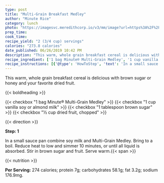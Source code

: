 ```yaml
---
type: post
title: "Multi-Grain Breakfast Medley"
author: "Minute Rice"
category: lunch
photo: "https://imagesvc.meredithcorp.io/v3/mm/image?url=https%3A%2F%2Fimages.media-allrecipes.com%2Fuserphotos%2F1043575.jpg"
prep_time: 
cook_time: 
recipe_yield: "2 (3/4 cup) servings"
calories: "273.8 calories"
date_published: 06/26/2019 10:42 PM
description: "This warm, whole grain breakfast cereal is delicious with brown sugar or honey and your favorite dried fruit."
recipe_ingredient: ['1 bag Minute® Multi-Grain Medley', '1 cup vanilla soy or almond milk', '1 tablespoon brown sugar', '½ cup dried fruit, chopped']
recipe_instructions: [{'@type': 'HowToStep', 'text': 'In a small sauce pan combine soy milk and Multi-Grain Medley.  Bring to a boil.  Reduce heat to low and simmer 10 minutes, or until all liquid is absorbed.  Stir in brown sugar and fruit.  Serve warm.\n'}]
---
```


This warm, whole grain breakfast cereal is delicious with brown sugar or honey and your favorite dried fruit. 

{{< boldheading >}}

{{< checkbox "1 bag Minute® Multi-Grain Medley" >}}
{{< checkbox "1 cup vanilla soy or almond milk" >}}
{{< checkbox "1 tablespoon brown sugar" >}}
{{< checkbox "½ cup dried fruit, chopped" >}}


{{< direction >}}

**Step: 1**

In a small sauce pan combine soy milk and Multi-Grain Medley.  Bring to a boil.  Reduce heat to low and simmer 10 minutes, or until all liquid is absorbed.  Stir in brown sugar and fruit.  Serve warm.{{< span >}}

{{< nutrition >}}

**Per Serving:** 274 calories; protein 7g; carbohydrates 58.1g; fat 3.2g; sodium 176.9mg.